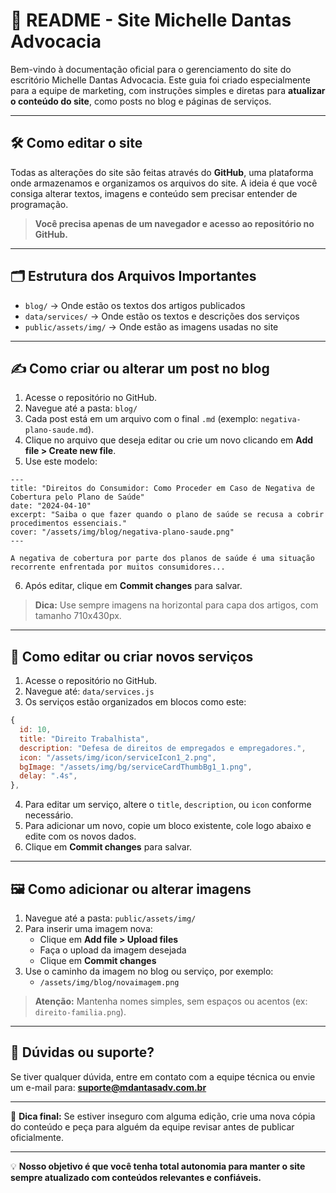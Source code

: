 # 📘 README - Site Michelle Dantas Advocacia

Bem-vindo à documentação oficial para o gerenciamento do site do escritório Michelle Dantas Advocacia. Este guia foi criado especialmente para a equipe de marketing, com instruções simples e diretas para **atualizar o conteúdo do site**, como posts no blog e páginas de serviços.

---

## 🛠️ Como editar o site

Todas as alterações do site são feitas através do **GitHub**, uma plataforma onde armazenamos e organizamos os arquivos do site. A ideia é que você consiga alterar textos, imagens e conteúdo sem precisar entender de programação.

> **Você precisa apenas de um navegador e acesso ao repositório no GitHub.**

---

## 🗂️ Estrutura dos Arquivos Importantes

- `blog/` → Onde estão os textos dos artigos publicados
- `data/services/` → Onde estão os textos e descrições dos serviços
- `public/assets/img/` → Onde estão as imagens usadas no site

---

## ✍️ Como criar ou alterar um post no blog

1. Acesse o repositório no GitHub.
2. Navegue até a pasta: `blog/`
3. Cada post está em um arquivo com o final `.md` (exemplo: `negativa-plano-saude.md`).
4. Clique no arquivo que deseja editar ou crie um novo clicando em **Add file > Create new file**.
5. Use este modelo:

```
---
title: "Direitos do Consumidor: Como Proceder em Caso de Negativa de Cobertura pelo Plano de Saúde"
date: "2024-04-10"
excerpt: "Saiba o que fazer quando o plano de saúde se recusa a cobrir procedimentos essenciais."
cover: "/assets/img/blog/negativa-plano-saude.png"
---

A negativa de cobertura por parte dos planos de saúde é uma situação recorrente enfrentada por muitos consumidores...
```

6. Após editar, clique em **Commit changes** para salvar.

> **Dica:** Use sempre imagens na horizontal para capa dos artigos, com tamanho 710x430px.

---

## 💼 Como editar ou criar novos serviços

1. Acesse o repositório no GitHub.
2. Navegue até: `data/services.js`
3. Os serviços estão organizados em blocos como este:

```js
{
  id: 10,
  title: "Direito Trabalhista",
  description: "Defesa de direitos de empregados e empregadores.",
  icon: "/assets/img/icon/serviceIcon1_2.png",
  bgImage: "/assets/img/bg/serviceCardThumbBg1_1.png",
  delay: ".4s",
},
```

4. Para editar um serviço, altere o `title`, `description`, ou `icon` conforme necessário.
5. Para adicionar um novo, copie um bloco existente, cole logo abaixo e edite com os novos dados.
6. Clique em **Commit changes** para salvar.

---

## 🖼️ Como adicionar ou alterar imagens

1. Navegue até a pasta: `public/assets/img/`
2. Para inserir uma imagem nova:
   - Clique em **Add file > Upload files**
   - Faça o upload da imagem desejada
   - Clique em **Commit changes**
3. Use o caminho da imagem no blog ou serviço, por exemplo:
   - `/assets/img/blog/novaimagem.png`

> **Atenção:** Mantenha nomes simples, sem espaços ou acentos (ex: `direito-familia.png`).

---

## 📩 Dúvidas ou suporte?

Se tiver qualquer dúvida, entre em contato com a equipe técnica ou envie um e-mail para: **suporte@mdantasadv.com.br**

---

📌 **Dica final:** Se estiver inseguro com alguma edição, crie uma nova cópia do conteúdo e peça para alguém da equipe revisar antes de publicar oficialmente.

---

💡 **Nosso objetivo é que você tenha total autonomia para manter o site sempre atualizado com conteúdos relevantes e confiáveis.**

